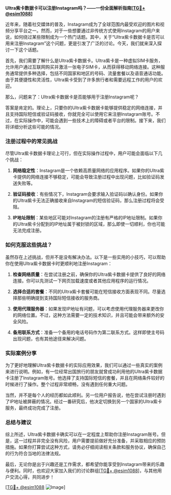 **Ultra紫卡数据卡可以注册Instagram吗？——一份全面解析指南[[TG💪+ @esim1088](https://t.me/s/esim1088)]**

近年来，随着社交媒体的普及，Instagram成为了全球范围内最受欢迎的图片和视频分享平台之一。然而，对于一些想要通过非传统方式使用Instagram的用户来说，如何绕过某些限制成为一个热门话题。其中，关于“Ultra紫卡数据卡是否可以用来注册Instagram”这个问题，更是引发了广泛的讨论。今天，我们就来深入探讨一下这个话题。

首先，我们需要了解什么是Ultra紫卡数据卡。Ultra紫卡是一种虚拟SIM卡服务，允许用户通过互联网购买并激活一张电子SIM卡，从而获得移动网络连接。这种服务通常提供多种选择，包括不同国家和地区的号码、流量套餐以及语音通话功能。由于其便捷性和灵活性，Ultra紫卡受到了许多旅行者和需要远程工作的用户的欢迎。

那么，问题来了：Ultra紫卡数据卡是否能够用于注册Instagram呢？

答案是肯定的。理论上，只要你的Ultra紫卡数据卡能够提供稳定的网络连接，并且支持国际短信或验证码接收，你就完全可以使用它来注册Instagram账号。不过，在实际操作中，可能会遇到一些技术上的障碍或者平台的限制。接下来，我们将详细分析这些可能的情况。

### 注册过程中的常见挑战

尽管Ultra紫卡数据卡理论上可行，但在实际操作过程中，用户可能会面临以下几个挑战：

1. **网络稳定性**：Instagram是一个依赖高质量网络的应用程序。如果你的Ultra紫卡提供的网络连接不够稳定，可能会导致注册过程中出现问题，比如验证码发送失败等。
   
2. **验证码接收**：有些情况下，Instagram会要求输入验证码以确认身份。如果你的Ultra紫卡无法正确接收来自Instagram的短信验证码，那么注册过程将会受阻。

3. **IP地址限制**：某些地区可能对Instagram的注册有严格的IP地址限制。如果你的Ultra紫卡分配到的IP地址属于被封锁的区域，那么即使一切顺利，你也可能无法完成注册。

### 如何克服这些挑战？

虽然存在上述挑战，但并不是没有解决办法。以下是一些实用的小技巧，可以帮助你在使用Ultra紫卡数据卡时更顺利地注册Instagram：

1. **检查网络质量**：在尝试注册之前，确保你的Ultra紫卡数据卡提供了良好的网络连接。你可以先测试一下网页加载速度或者其他应用程序的运行情况。

2. **选择合适的套餐**：不同的Ultra紫卡套餐可能在短信接收方面表现不同。尽量选择那些明确提到支持国际短信接收的服务商。

3. **使用代理服务器**：如果发现IP地址有问题，可以考虑使用代理服务器来更改你的网络位置。不过，这种方法需要一定的技术知识，并且可能会带来额外的安全风险。

4. **备用联系方式**：准备一个备用的电话号码作为第二联系方式。这样即使主号码出现问题，也有其他途径来解决问题。

### 实际案例分享

为了更好地理解Ultra紫卡数据卡的实际应用效果，我们可以通过一些真实的案例来进行说明。例如，有一位经常出国旅行的朋友就曾成功利用他的Ultra紫卡数据卡注册了Instagram账号。他选择了支持国际短信的套餐，并且在网络条件较好的时候进行了操作。整个过程非常顺畅，没有遇到任何重大问题。

当然，并不是每个人的经历都如此顺利。另一位用户报告说，他在尝试注册时遇到了IP地址被屏蔽的情况。经过一番研究后，他决定切换到另一个国家的Ultra紫卡服务，最终成功完成了注册。

### 总结与建议

综上所述，Ultra紫卡数据卡确实可以在一定程度上帮助你注册Instagram账号。但是，这一过程并非完全没有风险，用户需要提前做好充分准备，并采取相应的预防措施。如果你打算尝试这种方式，请务必仔细阅读相关条款和服务协议，确保自己的行为符合当地的法律法规。

最后，无论你是出于兴趣还是工作需求，都希望你能享受到Instagram带来的乐趣与便利。同时，也欢迎大家加入我们的讨论群组[[TG💪+ @esim1088](https://t.me/s/esim1088)]，与其他用户交流心得，共同进步！

[[TG💪+ @esim1088](https://t.me/s/esim1088) ![Image](https://i.postimg.cc/4NQfJmqS/Snipaste-2025-05-13-00-14-12.png)]